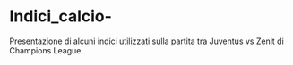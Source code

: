 # Indici_calcio-
Presentazione di alcuni indici utilizzati sulla partita tra Juventus vs Zenit di Champions League 
